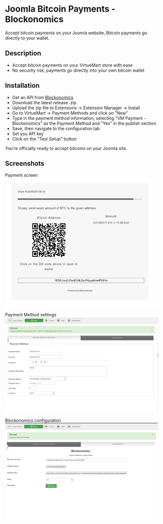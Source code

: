 # Joomla Bitcoin Payments - Blockonomics #
Accept bitcoin payments on your Joomla website, Bitcoin payments go directly to your wallet.

## Description ##
- Accept bitcoin payments on your VirtueMart store with ease
- No security risk, payments go directly into your own bitcoin wallet

## Installation ##
- Get an API from [Blockonomics](https://www.blockonomics.co/merchants?utm_source=joomla)
- Download the latest release .zip
- Upload the zip file to Extensions -> Extension Manager -> Install
- Go to VirtueMart -> Payment Methods and click on "New" 
- Type in the payment method information, selecting "VM Payment - Blockonomics" as the Payment Method and "Yes" in the publish section.
- Save, then navigate to the configuration tab 
- Set you API key
- Click on the "Test Setup" button

You’re officially ready to accept bitcoins on your Joomla site.

## Screenshots ##

Payment screen
![](screenshots/screenshot-1.png)

Payment Method settings
![](screenshots/screenshot-2.png) 

Blockonomics configuration 
![](screenshots/screenshot-3.png) 